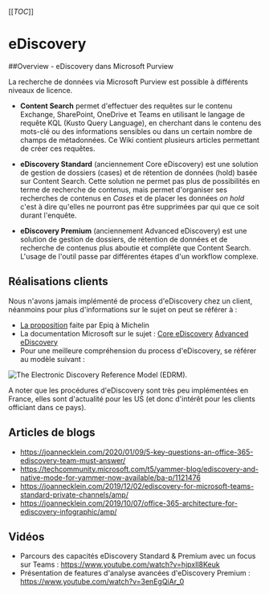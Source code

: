 [[_TOC_]]

# eDiscovery

##Overview - eDiscovery dans Microsoft Purview

La recherche de données via Microsoft Purview est possible à différents niveaux de licence.

- **Content Search** permet d'effectuer des requêtes sur le contenu Exchange, SharePoint, OneDrive et Teams en utilisant le langage de requête KQL (Kusto Query Language), en cherchant dans le contenu des mots-clé ou des informations sensibles ou dans un certain nombre de champs de métadonnées.
Ce Wiki contient plusieurs articles permettant de créer ces requêtes.

- **eDiscovery Standard** (anciennement Core eDiscovery) est une solution de gestion de dossiers (cases) et de rétention de données (hold) basée sur Content Search. Cette solution ne permet pas plus de possibilités en terme de recherche de contenus, mais permet d'organiser ses recherches de contenus en *Cases* et de placer les données *on hold* c'est à dire qu'elles ne pourront pas être supprimées par qui que ce soit durant l'enquête.

- **eDiscovery Premium** (anciennement Advanced eDiscovery) est une solution de gestion de dossiers, de rétention de données et de recherche de contenus plus aboutie et complète que Content Search. L'usage de l'outil passe par différentes étapes d'un workflow complexe.

## Réalisations clients
Nous n'avons jamais implémenté de process d'eDiscovery chez un client, néanmoins pour plus d'informations sur le sujet on peut se référer à :

- [La proposition](https://teams.microsoft.com/l/file/BF9B5D2E-18D3-4CD7-BDF7-905D667EA60E?tenantId=6adf23d8-eabe-44c8-b68a-0b8fb7aacef9&fileType=pdf&objectUrl=https%3A%2F%2Fswordoffice.sharepoint.com%2Fsites%2Fug-fr-swl-tc%2FDocuments%20partages%2FOffice%20365%20Security%20and%20Compliance%2FCompliance%20AVV%2FeDiscovery%20-%20EPIQ%2FMichelin-SWORD%20SOW050521.pdf&baseUrl=https%3A%2F%2Fswordoffice.sharepoint.com%2Fsites%2Fug-fr-swl-tc&serviceName=teams&threadId=19:a60383fd3dfa469dac69875dca734c6c@thread.skype&groupId=7bf71975-d393-4e19-9378-1ab2b4400f74) faite par Epiq à Michelin
- La documentation Microsoft sur le sujet : 
[Core eDiscovery](https://docs.microsoft.com/en-us/microsoft-365/compliance/get-started-core-ediscovery?view=o365-worldwide)
[Advanced eDiscovery](https://docs.microsoft.com/en-us/microsoft-365/compliance/overview-ediscovery-20?view=o365-worldwide)
- Pour une meilleure compréhension du process d'eDiscovery, se référer au modèle suivant :
<IMG src="https://docs.microsoft.com/en-us/microsoft-365/media/edrmv1.png?view=o365-worldwide" alt="The Electronic Discovery Reference Model (EDRM)."/>

A noter que les procédures d'eDiscovery sont très peu implémentées en France, elles sont d'actualité pour les US (et donc d'intérêt pour les clients officiant dans ce pays).

## Articles de blogs
- https://joannecklein.com/2020/01/09/5-key-questions-an-office-365-ediscovery-team-must-answer/
- https://techcommunity.microsoft.com/t5/yammer-blog/ediscovery-and-native-mode-for-yammer-now-available/ba-p/1121476
- https://joannecklein.com/2019/12/02/ediscovery-for-microsoft-teams-standard-private-channels/amp/
- https://joannecklein.com/2019/10/07/office-365-architecture-for-ediscovery-infographic/amp/

## Vidéos
- Parcours des capacités eDiscovery Standard & Premium avec un focus sur Teams : https://www.youtube.com/watch?v=hjpxIl8Keuk
- Présentation de features d'analyse avancées d'eDiscovery Premium : https://www.youtube.com/watch?v=3enEgQiAr_0